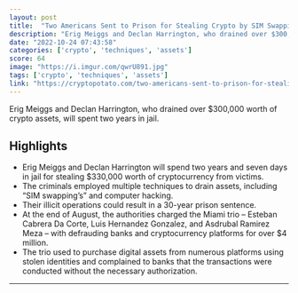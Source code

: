 ```yaml
---
layout: post
title:  "Two Americans Sent to Prison for Stealing Crypto by SIM Swapping"
description: "Erig Meiggs and Declan Harrington, who drained over $300,000 worth of crypto assets, will spent two years in jail."
date: "2022-10-24 07:43:58"
categories: ['crypto', 'techniques', 'assets']
score: 64
image: "https://i.imgur.com/qwrU891.jpg"
tags: ['crypto', 'techniques', 'assets']
link: "https://cryptopotato.com/two-americans-sent-to-prison-for-stealing-crypto-by-sim-swapping/"
---
```


Erig Meiggs and Declan Harrington, who drained over $300,000 worth of crypto assets, will spent two years in jail.

## Highlights

- Erig Meiggs and Declan Harrington will spend two years and seven days in jail for stealing $330,000 worth of cryptocurrency from victims.
- The criminals employed multiple techniques to drain assets, including “SIM swapping’s” and computer hacking.
- Their illicit operations could result in a 30-year prison sentence.
- At the end of August, the authorities charged the Miami trio – Esteban Cabrera Da Corte, Luis Hernandez Gonzalez, and Asdrubal Ramirez Meza – with defrauding banks and cryptocurrency platforms for over $4 million.
- The trio used to purchase digital assets from numerous platforms using stolen identities and complained to banks that the transactions were conducted without the necessary authorization.

---
